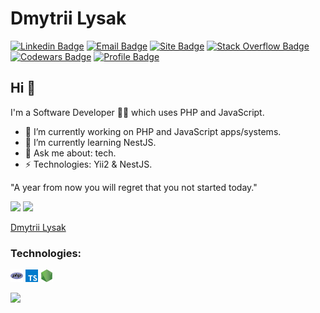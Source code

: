 # Dmytrii Lysak
[![Linkedin Badge](https://img.shields.io/badge/-LinkedIn-blue?style=flat-square&logo=Linkedin&logoColor=white&link=https://www.linkedin.com/in/dmytrii-lysak/)](https://www.linkedin.com/in/dmytrii-lysak/)
[![Email Badge](https://img.shields.io/badge/Email-dlysak@live.com-brightgreen)](mailto:dlysak@live.com)
[![Site Badge](https://img.shields.io/badge/Site-lysak.github.io-brightgreen)](https://lysak.github.io/)
[![Stack Overflow Badge](https://img.shields.io/stackexchange/stackoverflow/r/2406903?style=flat-square&logo=Stackoverflow&label=Stackoverflow)](https://stackoverflow.com/users/2406903/lysak/)
[![Codewars Badge](https://www.codewars.com/users/Lysak/badges/micro/)](https://www.codewars.com/users/Lysak/)
[![Profile Badge](https://komarev.com/ghpvc/?username=Lysak&color=green&logo=github)](https://github.com/lysak/)


## Hi 👋
I'm a Software Developer 👨‍💻 which uses PHP and JavaScript.

- 🔭 I’m currently working on PHP and JavaScript apps/systems.
- 🌱 I’m currently learning NestJS.
- 💬 Ask me about: tech.
- ⚡ Technologies: Yii2 & NestJS.

"A year from now you will regret that you not started today."

<p align="justify">
  <img
      height="150"
      src="https://github-readme-stats.vercel.app/api?username=Lysak&count_private=true&show_icons=true&custom_title=Github%20Status&show=issues&theme=dracula"
    />
  <img
      height="150"
      src="https://github-readme-stats.vercel.app/api/top-langs/?username=Lysak&layout=compact&theme=dracula" />
</p>
<div class="badge-base LI-profile-badge" data-locale="ru_RU" data-size="medium" data-theme="dark" data-type="VERTICAL" data-vanity="dmytrii-lysak" data-version="v1"><a class="badge-base__link LI-simple-link" href="https://ua.linkedin.com/in/dmytrii-lysak?trk=profile-badge">Dmytrii Lysak</a></div>

<script src="https://platform.linkedin.com/badges/js/profile.js" async defer type="text/javascript"></script>

### Technologies:
<code><img height="20" src="https://raw.githubusercontent.com/github/explore/80688e429a7d4ef2fca1e82350fe8e3517d3494d/topics/php/php.png"></code>
<code><img height="20" src="https://raw.githubusercontent.com/github/explore/80688e429a7d4ef2fca1e82350fe8e3517d3494d/topics/typescript/typescript.png"></code>
<code><img height="20" src="https://raw.githubusercontent.com/github/explore/80688e429a7d4ef2fca1e82350fe8e3517d3494d/topics/nodejs/nodejs.png"></code>

![](https://hit.yhype.me/github/profile?user_id=4108154)
